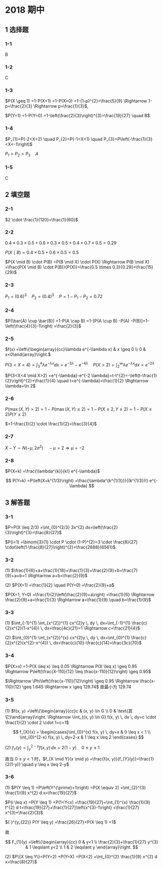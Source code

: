 # 2018 期中

## 1 选择题

### 1-1
B

### 1-2
C

### 1-3
$P(X \geq 1) =1-P(X<1) =1-P(X=0) =1-(1-p)^{2}=\frac{5}{9} \Rightarrow 1-p=\frac{2}{3} \Rightarrow p=\frac{1}{3}$,

$P(Y=1) =1-P(Y=0) =1-\left(\frac{2}{3}\right)^{3}=\frac{19}{27} \quad B$

### 1-4
$P_{1}=P(-2<X<2) \quad P_{2}=P(-1<X<1) \quad P_{3}=P\left(-\frac{1}{3}<X<-1\right)$

$P_{1}>P_{2}>P_{3} \quad A$

### 1-5
C

## 2 填空题

### 2-1
$2 \cdot \frac{1}{120}=\frac{1}{60}$

### 2-2
$0.4 \times 0.3 \times 0.5+0.6 \times 0.3 \times 0.5+0.4 \times 0.7 \times 0.5=0.29$

$P(X \mid B) =0.4 \times 0.5+0.6 \times 0.5=0.5$

$P(X \mid B) \cdot P(B) =P(B \mid X) \cdot P(X) \Rightarrow P(B \mid X) =\frac{P(X \mid B) \cdot P(B)}{P(X)}=\frac{0.5 \times 0.3}{0.29}=\frac{15}{29}$

### 2-3
$P_{1}=(0.6) ^{3} \quad P_{2}=(0.4) ^{3} \quad P=1-P_{1}-P_{2}=0.72$

### 2-4
$P(\bar{A} \cup \bar{B}) =1-P(A \cap B) =1-[P(A \cup B) -P(A) -P(B)]=1-\left(\frac{4}{3}-1\right) =\frac{2}{3}$

### 2-5
$f(x) =\left\{\begin{array}{cc}\lambda e^{-\lambda x} & x \geq 0 \\ 0 & x<0\end{array}\right.$

$P(3<X<4) =\int_{3}^{4} \lambda e^{-\lambda x} dx=e^{-3 \lambda}-e^{-4 \lambda} \quad P(X>2) =\int_{2}^{\infty} \lambda e^{-\lambda x} dx=e^{-2 \lambda}$

$P(3<X<4 \mid X>2) =e^{-\lambda}-e^{-2 \lambda}=t-t^{2}=-\left(t-\frac{1}{2}\right)^{2}+\frac{1}{4} \quad t=e^{-\lambda}=\frac{1}{2} \Rightarrow \lambda=\ln 2$

### 2-6
$P(\max (X, Y) >2) =1-P(\max (X, Y) \leq 2) =1-P(X \leq 2, Y \leq 2) =1-P(X \leq 2) P(Y \leq 2)$

$=1-\frac{1}{2} \cdot \frac{1}{2}=\frac{3}{4}$

### 2-7
$X-Y \sim N(-\mu, 2\sigma^{2}) \quad -\mu=2 \Rightarrow \mu=-2$

### 2-8
$P(X=k) =\frac{\lambda^{k}}{k!} e^{-\lambda}$

$$
P(Y=k) =P\left(X=k^{1/3}\right) =\frac{\lambda^{k^{1/3}}}{(k^{1/3})!} e^{-\lambda}
$$

## 3 解答题

### 3-1

$P=P(X \leq 2/3) =\int_{0}^{2/3} 3x^{2} dx=\left(\frac{2}{3}\right)^{3}=\frac{8}{27}$

$P(i=1) =\binom{3}{1} \cdot P \cdot (1-P)^{2}=3 \cdot \frac{8}{27} \cdot\left(1-\frac{8}{27}\right)^{2}=\frac{2888}{6561}$

### 3-2

(1) $\frac{1}{6}+a+\frac{1}{18}+\frac{1}{3}+\frac{2}{9}+b=\frac{7}{9}+a+b=1 \Rightarrow a+b=\frac{2}{9}$

(2) $P(X=1) =\frac{1}{2} \quad P(Y=0) =\frac{2}{9}+a$

$P(X=1, Y=0) =\frac{1}{2}\left(\frac{2}{9}+a\right) =\frac{1}{6} \Rightarrow \frac{2}{9}+a=\frac{1}{3} \Rightarrow a=\frac{1}{9} \quad b=\frac{1}{9}$

### 3-3

(1) $\int_{-1}^{1} \int_{x^{2}}^{1} cx^{2}y \, dy \, dx=\int_{-1}^{1} \frac{c}{2}x^{2}(1-x^{4}) \, dx=\frac{4c}{21}=1 \Rightarrow c=\frac{21}{4}$

(2) $\int_{0}^{1} \int_{x^{2}}^{x} cx^{2}y \, dy \, dx=\int_{0}^{1} \frac{c}{2}x^{2}(x^{2}-x^{4}) \, dx=\frac{c}{10}-\frac{c}{14}=\frac{3c}{70}$

### 3-4

$P(X>x) =1-P(X \leq x) \leq 0.05 \Rightarrow P(X \leq x) \geq 0.95 \Rightarrow P\left(\frac{X-110}{12} \leq \frac{x-110}{12}\right) \geq 0.95$

$\Rightarrow \Phi\left(\frac{x-110}{12}\right) \geq 0.95 \Rightarrow \frac{x-110}{12} \geq 1.645 \Rightarrow x \geq 129.74$ 故最小为 129.74

### 3-5

(1) $f(x, y) =\left\{\begin{array}{cc}c & (x, y) \in G \\ 0 & \text{其它}\end{array}\right. \Rightarrow \iint_{(x, y) \in G} f(x, y) \, dx \, dy=c \cdot \frac{1}{2} \cdot 2 \cdot 1=c=1$

$$
f_{X}(x) = \begin{cases}\int_{0}^{x} f(x, y) \, dy=x & 0 \leq x < 1 \\ \int_{0}^{2-x} f(x, y) \, dy=2-x & 1 \leq x \leq 2 \end{cases}
$$

(2) $f_{Y}(y) =\int_{y}^{2-y} f(x, y) \, dx=2(1-y) \quad 0 \leq y \leq 1$

故当 $0 \leq y < 1$ 时，$f_{X \mid Y}(x \mid y) =\frac{f(x, y)}{f_{Y}(y)}=\frac{1}{2(1-y)} \quad y \leq x \leq 2-y$

### 3-6

(1) $P(Y \leq 1) =P\left(Y^{\prime}=1\right) =P(X \equiv 2) =\int_{2}^{3} \frac{1}{9} x^{2} d x=\frac{19}{27}$

$P(i \leq x) =P(Y \leq 1) +P(1<Y<x) =\frac{19}{27}+\int_{1}^{x} \frac{1}{9} t^{2} d t=\frac{19}{27}+\frac{1}{27}\left(x^{3}-1\right) =\frac{1}{27} x^{3}+\frac{2}{3}$

${ }^{y_{22}} P(Y \leq y) =\frac{26}{27}+P(X \leq 1) =1$

故

$$
F_{1}(y) =\left\{\begin{array}{cc}
0 & y<1 \\
\frac{2}{3}+\frac{1}{27} y^{3} & 1 \leqslant y<2 \\
1 & 2 \leqslant y
\end{array}\right.
$$

(2) $P\{X \leq Y\}=P(Y=2) +P(Y=X) =P(X<2) =\int_{0}^{2} \frac{1}{9} x^{2} d x=\frac{8}{27}$
